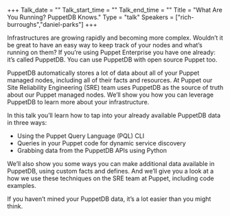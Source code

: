 +++
Talk_date = ""
Talk_start_time = ""
Talk_end_time = ""
Title = "What Are You Running? PuppetDB Knows."
Type = "talk"
Speakers = ["rich-burroughs","daniel-parks"]
+++


Infrastructures are growing rapidly and becoming more complex. Wouldn’t it be
great to have an easy way to keep track of your nodes and what’s running on
them? If you’re using Puppet Enterprise you have one already: it’s called
PuppetDB. You can use PuppetDB with open source Puppet too.

PuppetDB automatically stores a lot of data about all of your Puppet managed
nodes, including all of their facts and resources. At Puppet our Site
Reliability Engineering (SRE) team uses PuppetDB as the source of truth about
our Puppet managed nodes. We’ll show you how you can leverage PuppetDB to learn
more about your infrastructure.

In this talk you’ll learn how to tap into your already available PuppetDB data
in three ways:

- Using the Puppet Query Language (PQL) CLI
- Queries in your Puppet code for dynamic service discovery
- Grabbing data from the PuppetDB APIs using Python

We’ll also show you some ways you can make additional data available in
PuppetDB, using custom facts and defines. And we’ll give you a look at a how we
use these techniques on the SRE team at Puppet, including code examples.

If you haven’t mined your PuppetDB data, it’s a lot easier than you might think.


